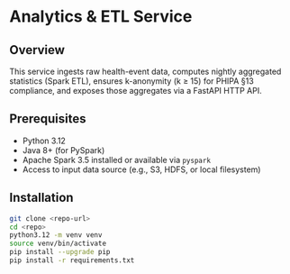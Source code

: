 # Analytics & ETL Service

## Overview
This service ingests raw health-event data, computes nightly aggregated statistics (Spark ETL), ensures k-anonymity (k ≥ 15) for PHIPA §13 compliance, and exposes those aggregates via a FastAPI HTTP API.

## Prerequisites
- Python 3.12
- Java 8+ (for PySpark)
- Apache Spark 3.5 installed or available via `pyspark`
- Access to input data source (e.g., S3, HDFS, or local filesystem)

## Installation
```bash
git clone <repo-url>
cd <repo>
python3.12 -m venv venv
source venv/bin/activate
pip install --upgrade pip
pip install -r requirements.txt
